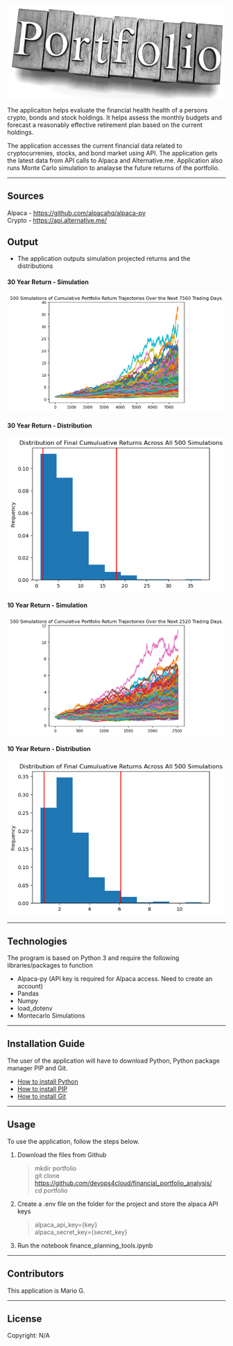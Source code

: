 

<img src="./Images/Portfolio">


The applicaiton helps evaluate the financial health health of a persons crypto, bonds and stock holdings. It helps assess the monthly budgets and forecast a reasonably effective retirement plan based on the current holdings. 


The application accesses the current financial data related to cryptocurrenies, stocks, and bond market using API. The application gets the latest data from API calls to Alpaca and Alternative.me. Application also runs Monte Carlo simulation to analayse the future returns of the portfolio.

---


## Sources

Alpaca - https://github.com/alpacahq/alpaca-py <br>
Crypto - https://api.alternative.me/ <br>


## Output

- The application outputs simulation projected returns and the distributions


#### 30 Year Return - Simulation
<img src="./Images/30_Year_Simulation.png">

#### 30 Year Return - Distribution
<img src="./Images/30_Year_Distribution.png">


#### 10 Year Return - Simulation
<img src="./Images/10_Year_Simulation.png">

#### 10 Year Return - Distribution
<img src="./Images/10_Year_Distribution.png">

---

## Technologies

The program is based on Python 3 and require the following libraries/packages to function


- Alpaca-py (API key is required for Alpaca access. Need to create an account)
- Pandas
- Numpy
- load_dotenv
- Montecarlo Simulations

---

## Installation Guide

The user of the application will have to download Python,   Python package manager PIP and Git.

   - [How to install Python](https://www.python.org/downloads/) 
   - [How to install PIP ](https://pip.pypa.io/en/stable/installation/) 
   - [How to install Git ](https://git-scm.com/book/en/v2/Getting-Started-Installing-Git) 
   
   

---

## Usage

To use the application, follow the steps below.

1. Download the files from Github
    > mkdir portfolio <br>
    > git clone https://github.com/devops4cloud/financial_portfolio_analysis/ <br>
    > cd portfolio

2.  Create a .env file on the folder for the project and store the alpaca API keys
    > alpaca_api_key={key} <br>
    > alpaca_secret_key={secret_key} <br>
   
3. Run the notebook finance_planning_tools.ipynb


---

## Contributors

This application is Mario G.

---

## License

Copyright: N/A
